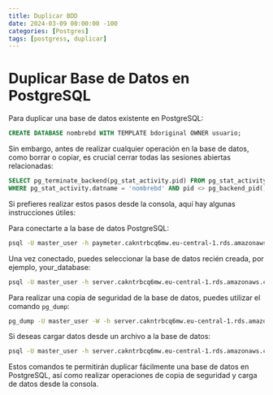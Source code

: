 ```yaml
---
title: Duplicar BDD
date: 2024-03-09 00:00:00 -100
categories: [Postgres]
tags: [postgress, duplicar]
---
```


# Duplicar Base de Datos en PostgreSQL

Para duplicar una base de datos existente en PostgreSQL:

```sql
CREATE DATABASE nombrebd WITH TEMPLATE bdoriginal OWNER usuario;
```

Sin embargo, antes de realizar cualquier operación en la base de datos, como borrar o copiar, es crucial cerrar todas las sesiones abiertas relacionadas:

```sql
SELECT pg_terminate_backend(pg_stat_activity.pid) FROM pg_stat_activity 
WHERE pg_stat_activity.datname = 'nombrebd' AND pid <> pg_backend_pid();
```

Si prefieres realizar estos pasos desde la consola, aquí hay algunas instrucciones útiles:

Para conectarte a la base de datos PostgreSQL:

```bash
psql -U master_user -h paymeter.cakntrbcq6mw.eu-central-1.rds.amazonaws.com -d postgres
```

Una vez conectado, puedes seleccionar la base de datos recién creada, por ejemplo, your_database:

```bash
psql -U master_user -h server.cakntrbcq6mw.eu-central-1.rds.amazonaws.com -d your_database
```

Para realizar una copia de seguridad de la base de datos, puedes utilizar el comando `pg_dump`:

```bash
pg_dump -U master_user -W -h server.cakntrbcq6mw.eu-central-1.rds.amazonaws.com your_database > your_database.dump
```

Si deseas cargar datos desde un archivo a la base de datos:

```bash
psql -U master_user -h server.cakntrbcq6mw.eu-central-1.rds.amazonaws.com  your_database < your_database.dump
```

Estos comandos te permitirán duplicar fácilmente una base de datos en PostgreSQL, así como realizar operaciones de copia de seguridad y carga de datos desde la consola.